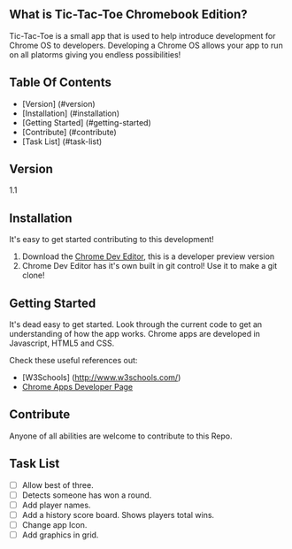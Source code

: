 ## What is Tic-Tac-Toe Chromebook Edition?

Tic-Tac-Toe is a small app that is used to help introduce development for Chrome OS to developers.
Developing a Chrome OS allows your app to run on all platorms giving you endless possibilities!

## Table Of Contents
- [Version] (#version)
- [Installation] (#installation)
- [Getting Started] (#getting-started)
- [Contribute] (#contribute)
- [Task List] (#task-list)

## Version
1.1

## Installation
It's easy to get started contributing to this development!

1. Download the [Chrome Dev Editor](https://chrome.google.com/webstore/detail/chrome-dev-editor-develop/pnoffddplpippgcfjdhbmhkofpnaalpg?hl=en), this is a developer preview version
2. Chrome Dev Editor has it's own built in git control! Use it to make a git clone!

## Getting Started
It's dead easy to get started. Look through the current code to get an understanding of how the app works.
Chrome apps are developed in Javascript, HTML5 and CSS.

Check these useful references out:
- [W3Schools] (http://www.w3schools.com/)
- [Chrome Apps Developer Page](https://developer.chrome.com/apps/about_apps)

## Contribute
Anyone of all abilities are welcome to contribute to this Repo.

## Task List
- [ ] Allow best of three.
- [ ] Detects someone has won a round.
- [ ] Add player names.
- [ ] Add a history score board. Shows players total wins.
- [ ] Change app Icon.
- [ ] Add graphics in grid.